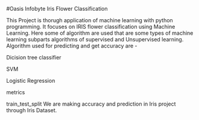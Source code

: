 #Oasis Infobyte Iris Flower Classification

This Project is thorugh application of machine learning with python programming. It focuses on IRIS flower classification using Machine Learning. Here some of algorithm are used that are some types of machine learning subparts algorithms of supervised and Unsupervised learning. Algorithm used for predicting and get accuracy are -

Dicision tree classifier

SVM

Logistic Regression

metrics

train_test_split We are making accuracy and prediction in Iris project through Iris Dataset. 
